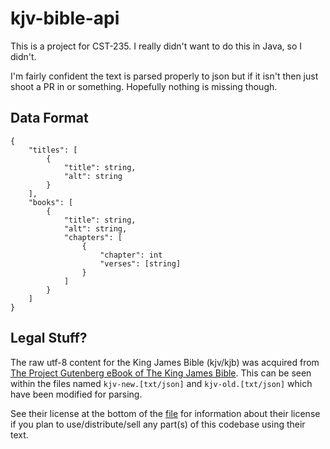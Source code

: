 # kjv-bible-api

This is a project for CST-235. I really didn't want to do this in Java, so I didn't.

I'm fairly confident the text is parsed properly to json but if it isn't then just shoot a PR in or something. Hopefully nothing is missing though.

## Data Format

```
{
	"titles": [
		{
			"title": string,
			"alt": string
		}
	],
	"books": [
		{
			"title": string,
			"alt": string,
			"chapters": [
				{
					"chapter": int
					"verses": [string]
				}
			]
		}
	]
}
```

## Legal Stuff?

The raw utf-8 content for the King James Bible (kjv/kjb) was acquired from [The Project Gutenberg eBook of The King James Bible](https://www.gutenberg.org/files/10/10-0.txt). This can be seen within the files named `kjv-new.[txt/json]` and `kjv-old.[txt/json]` which have been modified for parsing.

See their license at the bottom of the [file](https://www.gutenberg.org/files/10/10-0.txt) for information about their license if you plan to use/distribute/sell any part(s) of this codebase using their text.

